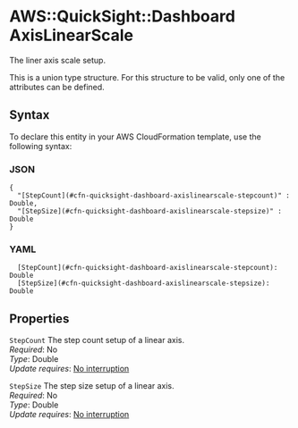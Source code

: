 # AWS::QuickSight::Dashboard AxisLinearScale<a name="aws-properties-quicksight-dashboard-axislinearscale"></a>

The liner axis scale setup\.

This is a union type structure\. For this structure to be valid, only one of the attributes can be defined\.

## Syntax<a name="aws-properties-quicksight-dashboard-axislinearscale-syntax"></a>

To declare this entity in your AWS CloudFormation template, use the following syntax:

### JSON<a name="aws-properties-quicksight-dashboard-axislinearscale-syntax.json"></a>

```
{
  "[StepCount](#cfn-quicksight-dashboard-axislinearscale-stepcount)" : Double,
  "[StepSize](#cfn-quicksight-dashboard-axislinearscale-stepsize)" : Double
}
```

### YAML<a name="aws-properties-quicksight-dashboard-axislinearscale-syntax.yaml"></a>

```
  [StepCount](#cfn-quicksight-dashboard-axislinearscale-stepcount): Double
  [StepSize](#cfn-quicksight-dashboard-axislinearscale-stepsize): Double
```

## Properties<a name="aws-properties-quicksight-dashboard-axislinearscale-properties"></a>

`StepCount`  <a name="cfn-quicksight-dashboard-axislinearscale-stepcount"></a>
The step count setup of a linear axis\.  
*Required*: No  
*Type*: Double  
*Update requires*: [No interruption](https://docs.aws.amazon.com/AWSCloudFormation/latest/UserGuide/using-cfn-updating-stacks-update-behaviors.html#update-no-interrupt)

`StepSize`  <a name="cfn-quicksight-dashboard-axislinearscale-stepsize"></a>
The step size setup of a linear axis\.  
*Required*: No  
*Type*: Double  
*Update requires*: [No interruption](https://docs.aws.amazon.com/AWSCloudFormation/latest/UserGuide/using-cfn-updating-stacks-update-behaviors.html#update-no-interrupt)